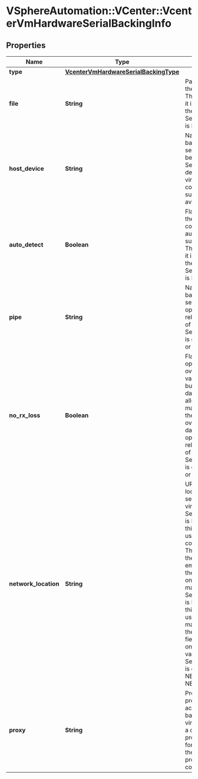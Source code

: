 # VSphereAutomation::VCenter::VcenterVmHardwareSerialBackingInfo

## Properties
Name | Type | Description | Notes
------------ | ------------- | ------------- | -------------
**type** | [**VcenterVmHardwareSerialBackingType**](VcenterVmHardwareSerialBackingType.md) |  | 
**file** | **String** | Path of the file backing the virtual serial port. This field is optional and it is only relevant when the value of Serial.BackingInfo.type is FILE. | [optional] 
**host_device** | **String** | Name of the device backing the virtual serial port.    This field will be unset if Serial.BackingInfo.auto-detect is true and the virtual serial port is not connected or no suitable device is available on the host. | [optional] 
**auto_detect** | **Boolean** | Flag indicating whether the virtual serial port is configured to automatically detect a suitable host device. This field is optional and it is only relevant when the value of Serial.BackingInfo.type is HOST_DEVICE. | [optional] 
**pipe** | **String** | Name of the pipe backing the virtual serial port. This field is optional and it is only relevant when the value of Serial.BackingInfo.type is one of PIPE_SERVER or PIPE_CLIENT. | [optional] 
**no_rx_loss** | **Boolean** | Flag that enables optimized data transfer over the pipe. When the value is true, the host buffers data to prevent data overrun. This allows the virtual machine to read all of the data transferred over the pipe with no data loss. This field is optional and it is only relevant when the value of Serial.BackingInfo.type is one of PIPE_SERVER or PIPE_CLIENT. | [optional] 
**network_location** | **String** | URI specifying the location of the network service backing the virtual serial port.     - If Serial.BackingInfo.type is NETWORK_SERVER, this field is the location used by clients to connect to this server. The hostname part of the URI should either be empty or should specify the address of the host on which the virtual machine is running.    - If Serial.BackingInfo.type is NETWORK_CLIENT, this field is the location used by the virtual machine to connect to the remote server.   This field is optional and it is only relevant when the value of Serial.BackingInfo.type is one of NETWORK_SERVER or NETWORK_CLIENT. | [optional] 
**proxy** | **String** | Proxy service that provides network access to the network backing. If set, the virtual machine initiates a connection with the proxy service and forwards the traffic to the proxy. If unset, no proxy service is configured. | [optional] 


